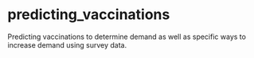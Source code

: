 # predicting_vaccinations
Predicting vaccinations to determine demand as well as specific ways to increase demand using survey data.
